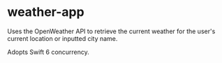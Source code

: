 # weather-app
Uses the OpenWeather API to retrieve the current weather for the user's current location or inputted city name.

Adopts Swift 6 concurrency.
